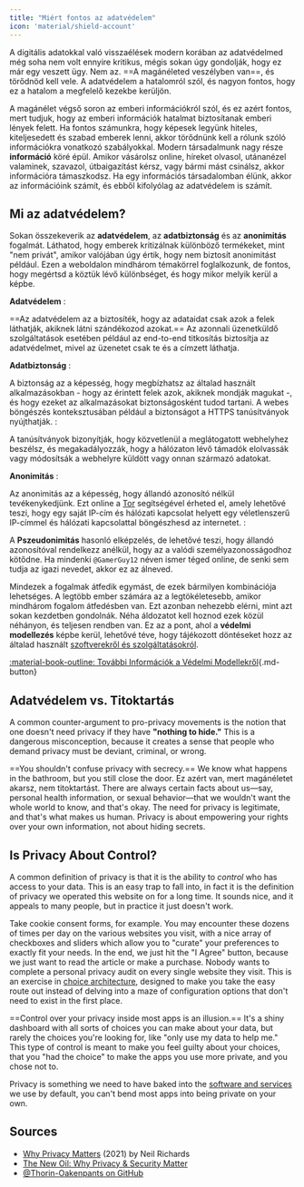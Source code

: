 ```yaml
---
title: "Miért fontos az adatvédelem"
icon: 'material/shield-account'
---
```


A digitális adatokkal való visszaélések modern korában az adatvédelmed még soha nem volt ennyire kritikus, mégis sokan úgy gondolják, hogy ez már egy veszett ügy. Nem az. ==A magánéleted veszélyben van==, és törődnöd kell vele. A adatvédelem a hatalomról szól, és nagyon fontos, hogy ez a hatalom a megfelelő kezekbe kerüljön.

A magánélet végső soron az emberi információkról szól, és ez azért fontos, mert tudjuk, hogy az emberi információk hatalmat biztosítanak emberi lények felett. Ha fontos számunkra, hogy képesek legyünk hiteles, kiteljesedett és szabad emberek lenni, akkor törődnünk kell a rólunk szóló információkra vonatkozó szabályokkal. Modern társadalmunk nagy része **információ** köré épül. Amikor vásárolsz online, híreket olvasol, utánanézel valaminek, szavazol, útbaigazítást kérsz, vagy bármi mást csinálsz, akkor információra támaszkodsz. Ha egy információs társadalomban élünk, akkor az információink számít, és ebből kifolyólag az adatvédelem is számít.

## Mi az adatvédelem?

Sokan összekeverik az **adatvédelem**, az **adatbiztonság** és az **anonimitás** fogalmát. Láthatod, hogy emberek kritizálnak különböző termékeket, mint "nem privát", amikor valójában úgy értik, hogy nem biztosít anonimitást például. Ezen a weboldalon mindhárom témakörrel foglalkozunk, de fontos, hogy megértsd a köztük lévő különbséget, és hogy mikor melyik kerül a képbe.

**Adatvédelem**
:

==Az adatvédelem az a biztosíték, hogy az adataidat csak azok a felek láthatják, akiknek látni szándékozod azokat.== Az azonnali üzenetküldő szolgáltatások esetében például az end-to-end titkosítás biztosítja az adatvédelmet, mivel az üzenetet csak te és a címzett láthatja.

**Adatbiztonság**
:

A biztonság az a képesség, hogy megbízhatsz az általad használt alkalmazásokban - hogy az érintett felek azok, akiknek mondják magukat -, és hogy ezeket az alkalmazásokat biztonságosként tudod tartani. A webes böngészés konteksztusában például a biztonságot a HTTPS tanúsítványok nyújthatják.
:

A tanúsítványok bizonyítják, hogy közvetlenül a meglátogatott webhelyhez beszélsz, és megakadályozzák, hogy a hálózaton lévő támadók elolvassák vagy módosítsák a webhelyre küldött vagy onnan származó adatokat.

**Anonimitás**
:

Az anonimitás az a képesség, hogy állandó azonosító nélkül tevékenykedjünk. Ezt online a [Tor](../tor.md) segítségével érheted el, amely lehetővé teszi, hogy egy saját IP-cím és hálózati kapcsolat helyett egy véletlenszerű IP-címmel és hálózati kapcsolattal böngészhesd az internetet.
:

A **Pszeudonimitás** hasonló elképzelés, de lehetővé teszi, hogy állandó azonosítóval rendelkezz anélkül, hogy az a valódi személyazonosságodhoz kötődne. Ha mindenki `@GamerGuy12` néven ismer téged online, de senki sem tudja az igazi nevedet, akkor ez az álneved.

Mindezek a fogalmak átfedik egymást, de ezek bármilyen kombinációja lehetséges. A legtöbb ember számára az a legtökéletesebb, amikor mindhárom fogalom átfedésben van. Ezt azonban nehezebb elérni, mint azt sokan kezdetben gondolnák. Néha áldozatot kell hoznod ezek közül néhányon, és teljesen rendben van. Ez az a pont, ahol a **védelmi modellezés** képbe kerül, lehetővé téve, hogy tájékozott döntéseket hozz az általad használt [szoftverekről és szolgáltatásokról](../tools.md).

[:material-book-outline: További Információk a Védelmi Modellekről](threat-modeling.md ""){.md-button}

## Adatvédelem vs. Titoktartás

A common counter-argument to pro-privacy movements is the notion that one doesn't need privacy if they have **"nothing to hide."** This is a dangerous misconception, because it creates a sense that people who demand privacy must be deviant, criminal, or wrong.

==You shouldn't confuse privacy with secrecy.== We know what happens in the bathroom, but you still close the door. Ez azért van, mert magánéletet akarsz, nem titoktartást. There are always certain facts about us—say, personal health information, or sexual behavior—that we wouldn't want the whole world to know, and that's okay. The need for privacy is legitimate, and that's what makes us human. Privacy is about empowering your rights over your own information, not about hiding secrets.

## Is Privacy About Control?

A common definition of privacy is that it is the ability to *control* who has access to your data. This is an easy trap to fall into, in fact it is the definition of privacy we operated this website on for a long time. It sounds nice, and it appeals to many people, but in practice it just doesn't work.

Take cookie consent forms, for example. You may encounter these dozens of times per day on the various websites you visit, with a nice array of checkboxes and sliders which allow you to "curate" your preferences to exactly fit your needs. In the end, we just hit the "I Agree" button, because we just want to read the article or make a purchase. Nobody wants to complete a personal privacy audit on every single website they visit. This is an exercise in [choice architecture](https://en.wikipedia.org/wiki/Choice_architecture), designed to make you take the easy route out instead of delving into a maze of configuration options that don't need to exist in the first place.

==Control over your privacy inside most apps is an illusion.== It's a shiny dashboard with all sorts of choices you can make about your data, but rarely the choices you're looking for, like "only use my data to help me." This type of control is meant to make you feel guilty about your choices, that you "had the choice" to make the apps you use more private, and you chose not to.

Privacy is something we need to have baked into the [software and services](../tools.md) we use by default, you can't bend most apps into being private on your own.

## Sources

- [Why Privacy Matters](https://www.amazon.com/Why-Privacy-Matters-Neil-Richards/dp/0190939044) (2021) by Neil Richards
- [The New Oil: Why Privacy & Security Matter](https://thenewoil.org/en/guides/prologue/why/)
- [@Thorin-Oakenpants on GitHub](https://github.com/privacytools/privacytools.io/issues/1760#issuecomment-597497298)
